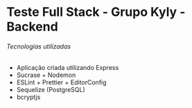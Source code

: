 
# Teste Full Stack - Grupo Kyly - Backend


###### Tecnologias utilizadas
- Aplicação criada utilizando Express
- Sucrase + Nodemon
- ESLint + Prettier + EditorConfig
- Sequelize (PostgreSQL)
- bcryptjs
